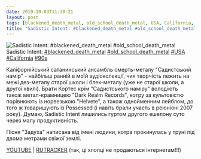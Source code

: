 ```yaml
---
date: 2019-10-03T11:38:21
layout: post
tags: [blackened_death_metal, old_school_death_metal, USA, California, 90s]
title: "Sadistic Intent: #blackened_death_metal #old_school_death_metal"
---
```

![Sadistic Intent: #blackened_death_metal #old_school_death_metal](https://res.cloudinary.com/vast-space-unexplored/image/upload/q_auto,dpr_auto,w_auto/photos/photo_747_03-10-2019_11-38-21.jpg)
Sadistic Intent: [#blackened_death_metal](/tags/#blackened_death_metal) [#old_school_death_metal](/tags/#old_school_death_metal) [#USA](/tags/#USA) [#California](/tags/#California) [#90s](/tags/#90s)

Каліфорнійський сатанинський ансамбль смерть-металу &quot;Садистський намір&quot; - найбільш ранній в моїй аудіоколекції, чия творчість лежить на межі дез-металу старої школи і блек-металу (уже не старої школи, а другої хвилі). Брати Кортес крім &quot;Садистського наміру&quot; володіють також метал-крамницею &quot;Dark Realm Records&quot;, котру за культовістю порівнюють із норвезькою &quot;Helvete&quot;, а також однойменним лейблом, до того ж товаришують із Possessed (і навіть брали участь в реюніоні 2007 року). Думаю, Sadistic Intent лишились гуртом другого ешелону суто через малу продуктивність.

Пісня &quot;Задуха&quot; написана від імені людини, котра прокинулась у труні під двома метрами свіжої землі.

[YOUTUBE](https://www.youtube.com/playlist?list=PL57xqZSsEmO8NMBO21EdaHbne8fYSdZQp) \| [RUTRACKER](https://rutracker.org/forum/viewtopic.php?t=2552117) (так, ці хлопці не продаються інтернетам!!!)